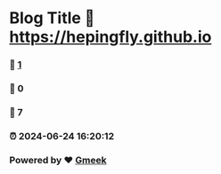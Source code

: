 # Blog Title :link: https://hepingfly.github.io 
### :page_facing_up: [1](https://hepingfly.github.io/tag.html) 
### :speech_balloon: 0 
### :hibiscus: 7 
### :alarm_clock: 2024-06-24 16:20:12 
### Powered by :heart: [Gmeek](https://github.com/Meekdai/Gmeek)

